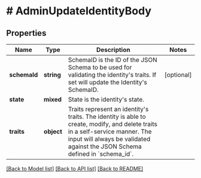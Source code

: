 # # AdminUpdateIdentityBody

## Properties

Name | Type | Description | Notes
------------ | ------------- | ------------- | -------------
**schemaId** | **string** | SchemaID is the ID of the JSON Schema to be used for validating the identity&#39;s traits. If set will update the Identity&#39;s SchemaID. | [optional]
**state** | **mixed** | State is the identity&#39;s state. |
**traits** | **object** | Traits represent an identity&#39;s traits. The identity is able to create, modify, and delete traits in a self-service manner. The input will always be validated against the JSON Schema defined in &#x60;schema_id&#x60;. |

[[Back to Model list]](../../README.md#models) [[Back to API list]](../../README.md#endpoints) [[Back to README]](../../README.md)
